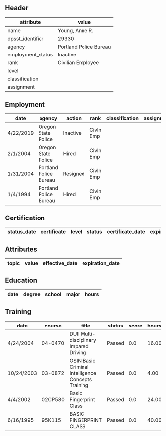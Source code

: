 ## Header
| attribute | value |
| --------- | ----- |
| name | Young, Anne R. |
| dpsst_identifier | 29330 |
| agency | Portland Police Bureau |
| employment_status | Inactive |
| rank | Civilian Employee |
| level |  |
| classification |  |
| assignment |  |
## Employment
| date | agency | action | rank | classification | assignment |
| ---- | ------ | ------ | ---- | -------------- | ---------- |
| 4/22/2019 | Oregon State Police | Inactive | Civln Emp |  |  |
| 2/1/2004 | Oregon State Police | Hired | Civln Emp |  |  |
| 1/31/2004 | Portland Police Bureau | Resigned | Civln Emp |  |  |
| 1/4/1994 | Portland Police Bureau | Hired | Civln Emp |  |  |
## Certification
| status_date | certificate | level | status | certificate_date | expiration_date | probation_date |
| ----------- | ----------- | ----- | ------ | ---------------- | --------------- | -------------- |
## Attributes
| topic | value | effective_date | expiration_date |
| ----- | ----- | -------------- | --------------- |
## Education
| date | degree | school | major | hours |
| ---- | ------ | ------ | ----- | ----- |
## Training
| date | course | title | status | score | hours |
| ---- | ------ | ----- | ------ | ----- | ----- |
| 4/24/2004 | 04-0470 | DUII Multi-disciplinary Impared Driving | Passed | 0.0 | 16.00 |
| 10/24/2003 | 03-0872 | OSIN Basic Criminal Intelligence Concepts Training | Passed | 0.0 | 4.00 |
| 4/4/2002 | 02CP580 | Basic Fingerprint Class | Passed | 0.0 | 24.00 |
| 6/16/1995 | 95K115 | BASIC FINGERPRINT CLASS | Passed | 0.0 | 40.00 |
